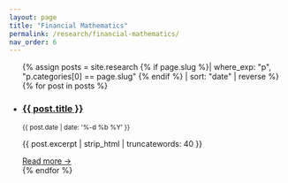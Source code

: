 ```yaml
---
layout: page
title: "Financial Mathematics"
permalink: /research/financial-mathematics/
nav_order: 6
---
```

<!-- Auto-list every article whose first category matches this slug -->
<ul class="post-list">
{% assign posts = site.research
     {% if page.slug %}| where_exp: "p", "p.categories[0] == page.slug" {% endif %}
     | sort: "date" | reverse %}
{% for post in posts %}
  <li>
    <h3><a href="{{ post.url | relative_url }}">{{ post.title }}</a></h3>
    <small>{{ post.date | date: '%-d %b %Y' }}</small>
    <p>{{ post.excerpt | strip_html | truncatewords: 40 }}</p>
    <a href="{{ post.url | relative_url }}">Read more →</a>
  </li>
{% endfor %}
</ul>
